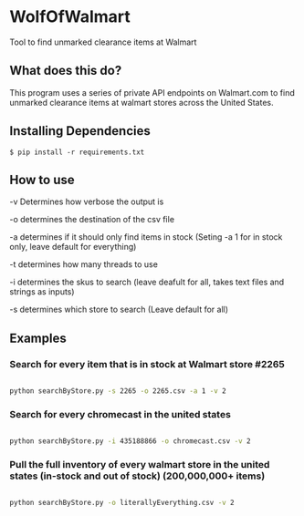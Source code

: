 # WolfOfWalmart
Tool to find unmarked clearance items at Walmart

## What does this do?

This program uses a series of private API endpoints on Walmart.com to find unmarked clearance items at walmart stores across the United States.

## Installing Dependencies

``` {.sourceCode .bash}
$ pip install -r requirements.txt
```

## How to use

-v Determines how verbose the output is

-o determines the destination of the csv file

-a determines if it should only find items in stock (Seting -a 1 for in stock only, leave default for everything)

-t determines how many threads to use

-i determines the skus to search (leave deafult for all, takes text files and strings as inputs)

-s determines which store to search (Leave default for all)


## Examples

### Search for every item that is in stock at Walmart store #2265

```bash

python searchByStore.py -s 2265 -o 2265.csv -a 1 -v 2

```

### Search for every chromecast in the united states

```bash

python searchByStore.py -i 435188866 -o chromecast.csv -v 2

```

### Pull the full inventory of every walmart store in the united states (in-stock and out of stock) (200,000,000+ items)

```bash

python searchByStore.py -o literallyEverything.csv -v 2

```
